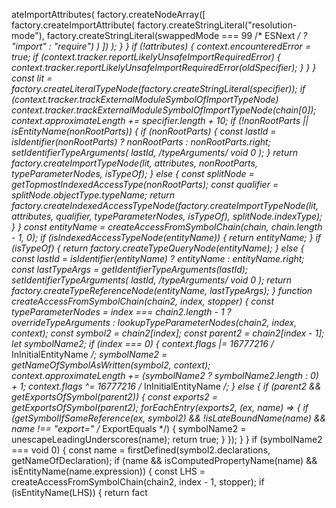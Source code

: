 ateImportAttributes(
                factory.createNodeArray([
                  factory.createImportAttribute(
                    factory.createStringLiteral("resolution-mode"),
                    factory.createStringLiteral(swappedMode === 99 /* ESNext */ ? "import" : "require")
                  )
                ])
              );
            }
          }
          if (!attributes) {
            context.encounteredError = true;
            if (context.tracker.reportLikelyUnsafeImportRequiredError) {
              context.tracker.reportLikelyUnsafeImportRequiredError(oldSpecifier);
            }
          }
        }
        const lit = factory.createLiteralTypeNode(factory.createStringLiteral(specifier));
        if (context.tracker.trackExternalModuleSymbolOfImportTypeNode)
          context.tracker.trackExternalModuleSymbolOfImportTypeNode(chain[0]);
        context.approximateLength += specifier.length + 10;
        if (!nonRootParts || isEntityName(nonRootParts)) {
          if (nonRootParts) {
            const lastId = isIdentifier(nonRootParts) ? nonRootParts : nonRootParts.right;
            setIdentifierTypeArguments(
              lastId,
              /*typeArguments*/
              void 0
            );
          }
          return factory.createImportTypeNode(lit, attributes, nonRootParts, typeParameterNodes, isTypeOf);
        } else {
          const splitNode = getTopmostIndexedAccessType(nonRootParts);
          const qualifier = splitNode.objectType.typeName;
          return factory.createIndexedAccessTypeNode(factory.createImportTypeNode(lit, attributes, qualifier, typeParameterNodes, isTypeOf), splitNode.indexType);
        }
      }
      const entityName = createAccessFromSymbolChain(chain, chain.length - 1, 0);
      if (isIndexedAccessTypeNode(entityName)) {
        return entityName;
      }
      if (isTypeOf) {
        return factory.createTypeQueryNode(entityName);
      } else {
        const lastId = isIdentifier(entityName) ? entityName : entityName.right;
        const lastTypeArgs = getIdentifierTypeArguments(lastId);
        setIdentifierTypeArguments(
          lastId,
          /*typeArguments*/
          void 0
        );
        return factory.createTypeReferenceNode(entityName, lastTypeArgs);
      }
      function createAccessFromSymbolChain(chain2, index, stopper) {
        const typeParameterNodes = index === chain2.length - 1 ? overrideTypeArguments : lookupTypeParameterNodes(chain2, index, context);
        const symbol2 = chain2[index];
        const parent2 = chain2[index - 1];
        let symbolName2;
        if (index === 0) {
          context.flags |= 16777216 /* InInitialEntityName */;
          symbolName2 = getNameOfSymbolAsWritten(symbol2, context);
          context.approximateLength += (symbolName2 ? symbolName2.length : 0) + 1;
          context.flags ^= 16777216 /* InInitialEntityName */;
        } else {
          if (parent2 && getExportsOfSymbol(parent2)) {
            const exports2 = getExportsOfSymbol(parent2);
            forEachEntry(exports2, (ex, name) => {
              if (getSymbolIfSameReference(ex, symbol2) && !isLateBoundName(name) && name !== "export=" /* ExportEquals */) {
                symbolName2 = unescapeLeadingUnderscores(name);
                return true;
              }
            });
          }
        }
        if (symbolName2 === void 0) {
          const name = firstDefined(symbol2.declarations, getNameOfDeclaration);
          if (name && isComputedPropertyName(name) && isEntityName(name.expression)) {
            const LHS = createAccessFromSymbolChain(chain2, index - 1, stopper);
            if (isEntityName(LHS)) {
              return fact